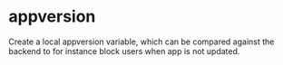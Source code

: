 # appversion
Create a local appversion variable, which can be compared against the backend to for instance block users when app is not updated.
